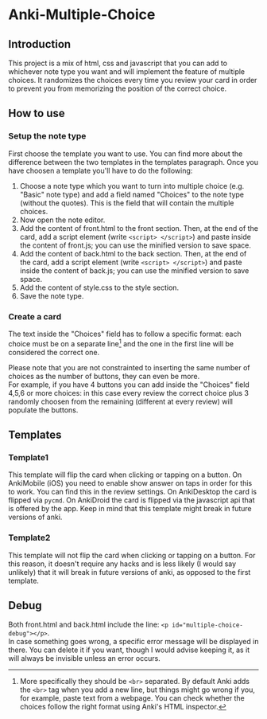 # Anki-Multiple-Choice

## Introduction
This project is a mix of html, css and javascript that you can add to whichever note type you want and will implement the feature of multiple choices.
It randomizes the choices every time you review your card in order to prevent you from memorizing the position of the correct choice.

## How to use
### Setup the note type
First choose the template you want to use.
You can find more about the difference between the two templates in the templates paragraph.
Once you have choosen a template you'll have to do the following:
1. Choose a note type which you want to turn into multiple choice (e.g. "Basic" note type) and add a field named "Choices" to the note type (without the quotes).
This is the field that will contain the multiple choices.
1. Now open the note editor.
1. Add the content of front.html to the front section.
Then, at the end of the card, add a script element (write `<script> </script>`) and paste inside the content of front.js; you can use the minified version to save space.
1. Add the content of back.html to the back section.
Then, at the end of the card, add a script element (write `<script> </script>`) and paste inside the content of back.js; you can use the minified version to save space.
1. Add the content of style.css to the style section.
1. Save the note type.

### Create a card
The text inside the "Choices" field has to follow a specific format: each choice must be on a separate line[^1] and the one in the first line will be considered the correct one.
[^1]: More specifically they should be `<br>` separated. By default Anki adds the `<br>` tag when you add a new line, but things might go wrong if you, for example, paste text from a webpage. You can check whether the choices follow the right format using Anki's HTML inspector.

Please note that you are not constrainted to inserting the same number of choices as the number of buttons, they can even be more. \
For example, if you have 4 buttons you can add inside the "Choices" field 4,5,6 or more choices: in this case every review the correct choice plus 3 randomly choosen from the remaining (different at every review) will populate the buttons. 

## Templates

### Template1
This template will flip the card when clicking or tapping on a button.
On AnkiMobile (iOS) you need to enable show answer on taps in order for this to work.
You can find this in the review settings.
On AnkiDesktop the card is flipped via `pycmd`.
On AnkiDroid the card is flipped via the javascript api that is offered by the app.
Keep in mind that this template might break in future versions of anki.

### Template2
This template will not flip the card when clicking or tapping on a button.
For this reason, it doesn't require any hacks and is less likely (I would say unlikely) that it will break in future versions of anki, as opposed to the first template. 

## Debug
Both front.html and back.html include the line: `<p id="multiple-choice-debug"></p>`. \
In case something goes wrong, a specific error message will be displayed in there.
You can delete it if you want, though I would advise keeping it, as it will always be invisible unless an error occurs.


